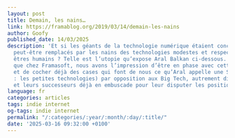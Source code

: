 ```yaml
---
layout: post
title: Demain, les nains…
link: https://framablog.org/2019/03/14/demain-les-nains
author: Goofy
published_date: 14/03/2025
description: 'Et si les géants de la technologie numérique étaient concurrencés et
  peut-être remplacés par les nains des technologies modestes et respectueuses des
  êtres humains ? Telle est l’utopie qu’expose Aral Balkan ci-dessous. Faut-il préciser
  que chez Framasoft, nous avons l’impression d’être en phase avec cette démarche
  et de cocher déjà des cases qui font de nous ce qu’Aral appelle une Small Tech (littéralement
  : les petites technologies) par opposition aux Big Tech, autrement dit les GAFAM
  et leurs successeurs déjà en embuscade pour leur disputer les positions hégémoniques.'
language: fr
categories: articles
tags: indie internet
og-tags: indie internet
permalink: "/:categories/:year/:month/:day/:title/"
date: '2025-03-16 09:32:00 +0100'
---
```

